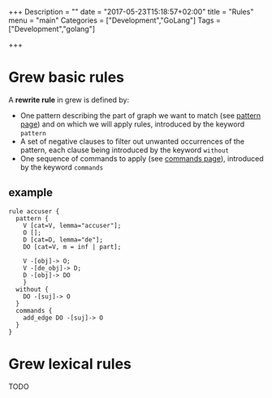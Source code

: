 +++
Description = ""
date = "2017-05-23T15:18:57+02:00"
title = "Rules"
menu = "main"
Categories = ["Development","GoLang"]
Tags = ["Development","golang"]

+++

# Grew basic rules

A **rewrite rule** in grew is defined by:

  * One pattern describing the part of graph we want to match (see [pattern page](../pattern)) and on which we will apply rules, introduced by the keyword `pattern`
  * A set of negative clauses to filter out unwanted occurrences of the pattern, each clause being introduced by the keyword `without`
  * One sequence of commands to apply (see [commands page](../commands)), introduced by the keyword `commands`

## example
~~~grew
rule accuser {
  pattern {
    V [cat=V, lemma="accuser"];
    O [];
    D [cat=D, lemma="de"];
    DO [cat=V, m = inf | part];

    V -[obj]-> O;
    V -[de_obj]-> D;
    D -[obj]-> DO
    }
  without {
    DO -[suj]-> O
  }
  commands {
    add_edge DO -[suj]-> O
  }
}
~~~

# Grew lexical rules

TODO
